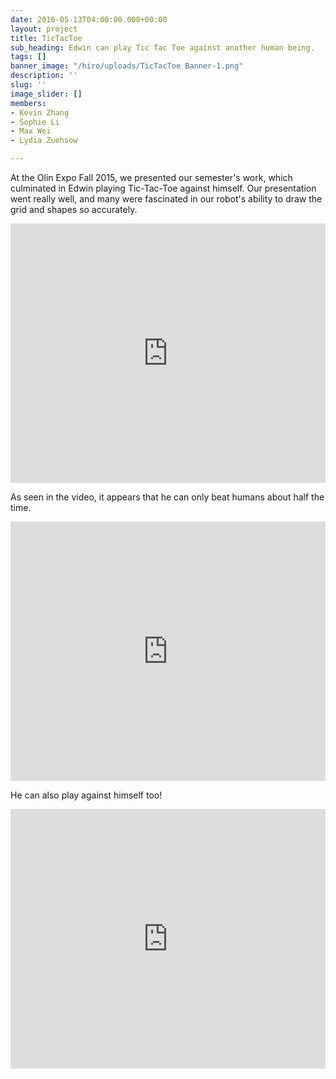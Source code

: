 ```yaml
---
date: 2016-05-13T04:00:00.000+00:00
layout: project
title: TicTacToe
sub_heading: Edwin can play Tic Tac Toe against another human being.
tags: []
banner_image: "/hiro/uploads/TicTacToe Banner-1.png"
description: ''
slug: ''
image_slider: []
members:
- Kevin Zhang
- Sophie Li
- Max Wei
- Lydia Zuehsow

---
```

At the Olin Expo Fall 2015, we presented our semester's work, which culminated in Edwin playing Tic-Tac-Toe against himself. Our presentation went really well, and many were fascinated in our robot's ability to draw the grid and shapes so accurately.

<iframe width="100%" height="415" src="https://www.youtube.com/embed/ucUDo8aT3sg" frameborder="0" allow="accelerometer; autoplay; encrypted-media; gyroscope; picture-in-picture" allowfullscreen></iframe>

As seen in the video, it appears that he can only beat humans about half the time.

<iframe width="100%" height="415" src="https://www.youtube.com/embed/cOkASOL6E9U" frameborder="0" allow="accelerometer; autoplay; encrypted-media; gyroscope; picture-in-picture" allowfullscreen></iframe>

He can also play against himself too!

<iframe width="100%" height="415"  src="https://www.youtube.com/embed/IV-CDte8YNeS6k" frameborder="0" allow="accelerometer; autoplay; encrypted-media; gyroscope; picture-in-picture" allowfullscreen></iframe>
